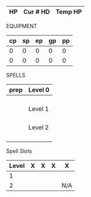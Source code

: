 
| HP  | Cur # HD | Temp HP|
| --- | ------ | --------|

EQUIPMENT

| cp  | sp  | ep  | gp  | pp  |
| --- | --- | --- | --- | --- |
| 0   | 0    | 0   | 0   | 0   |
| 0   | 0   | 0   | 0   | 0   |

SPELLS

| prep | Level 0 |
| ---- | ------- |
|      |         |
|      |         |
|      |         |
|      |         |
|      | Level 1 |
|      |         |
|      |         |
|      |         |
|      |         |
|      | Level 2 |
|      |         |
|      |         |
|      |         |
|      |         |

Spell Slots

| Level | X   | X   | X   | X   |
| ----- | --- | --- | --- | --- |
| 1     |     |     |     |     |
| 2     |     |     |     | N/A    |

